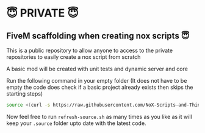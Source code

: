 # 😇 PRIVATE 😇

## FiveM scaffolding when creating nox scripts 😇


This is a public repository to allow anyone to access to the private repositories to easily create a nox script from scratch

A basic mod will be created with unit tests and dynamic server and core


Run the following command in your empty folder (It does not have to be empty the code does check if a basic project already exists then skips the starting steps)
```bash
source <(curl -s https://raw.githubusercontent.com/NoX-Scripts-and-Things/fivem-nox-public/master/scripts/init.sh)
```

Now feel free to run `refresh-source.sh` as many times as you like as it will keep your `.source` folder upto date with the latest
code.
